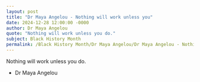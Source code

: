 ```yaml
---
layout: post
title: "Dr Maya Angelou - Nothing will work unless you"
date: 2024-12-28 12:00:00 -0000
author: Dr Maya Angelou
quote: "Nothing will work unless you do."
subject: Black History Month
permalink: /Black History Month/Dr Maya Angelou/Dr Maya Angelou - Nothing will work unless you
---
```


Nothing will work unless you do.

- Dr Maya Angelou
